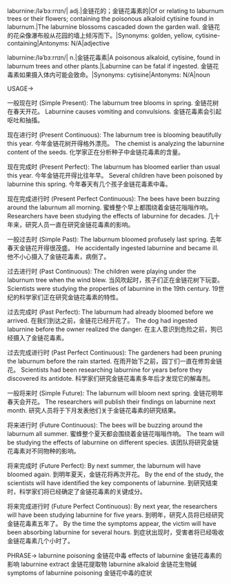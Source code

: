 laburnine:/ləˈbɜːrnɪn/| adj.|金链花的；金链花毒素的|Of or relating to laburnum trees or their flowers; containing the poisonous alkaloid cytisine found in laburnum.|The laburnine blossoms cascaded down the garden wall. 金链花的花朵像瀑布般从花园的墙上倾泻而下。|Synonyms: golden, yellow, cytisine-containing|Antonyms: N/A|adjective

laburnine:/ləˈbɜːrnɪn/| n.|金链花毒素|A poisonous alkaloid, cytisine, found in laburnum trees and other plants.|Laburnine can be fatal if ingested. 金链花毒素如果摄入体内可能会致命。|Synonyms: cytisine|Antonyms: N/A|noun


USAGE->

一般现在时 (Simple Present):
The laburnum tree blooms in spring. 金链花树在春天开花。
Laburnine causes vomiting and convulsions. 金链花毒素会引起呕吐和抽搐。

现在进行时 (Present Continuous):
The laburnum tree is blooming beautifully this year. 今年金链花树开得格外漂亮。
The chemist is analyzing the laburnine content of the seeds.  化学家正在分析种子中金链花毒素的含量。

现在完成时 (Present Perfect):
The laburnum has bloomed earlier than usual this year. 今年金链花开得比往年早。
Several children have been poisoned by laburnine this spring. 今年春天有几个孩子金链花毒素中毒。

现在完成进行时 (Present Perfect Continuous):
The bees have been buzzing around the laburnum all morning. 蜜蜂整个早上都围绕着金链花嗡嗡作响。
Researchers have been studying the effects of laburnine for decades.  几十年来，研究人员一直在研究金链花毒素的影响。

一般过去时 (Simple Past):
The laburnum bloomed profusely last spring. 去年春天金链花开得很茂盛。
He accidentally ingested laburnine and became ill. 他不小心摄入了金链花毒素，病倒了。

过去进行时 (Past Continuous):
The children were playing under the laburnum tree when the wind blew.  当风吹起时，孩子们正在金链花树下玩耍。
Scientists were studying the properties of laburnine in the 19th century.  19世纪的科学家们正在研究金链花毒素的特性。

过去完成时 (Past Perfect):
The laburnum had already bloomed before we arrived. 在我们到达之前，金链花已经开花了。
The dog had ingested laburnine before the owner realized the danger.  在主人意识到危险之前，狗已经摄入了金链花毒素。


过去完成进行时 (Past Perfect Continuous):
The gardeners had been pruning the laburnum before the rain started.  在雨开始下之前，园丁们一直在修剪金链花。
Scientists had been researching laburnine for years before they discovered its antidote.  科学家们研究金链花毒素多年后才发现它的解毒剂。

一般将来时 (Simple Future):
The laburnum will bloom next spring. 金链花明年春天会开花。
The researchers will publish their findings on laburnine next month. 研究人员将于下月发表他们关于金链花毒素的研究结果。

将来进行时 (Future Continuous):
The bees will be buzzing around the laburnum all summer. 蜜蜂整个夏天都会围绕着金链花嗡嗡作响。
The team will be studying the effects of laburnine on different species.  该团队将研究金链花毒素对不同物种的影响。


将来完成时 (Future Perfect):
By next summer, the laburnum will have bloomed again. 到明年夏天，金链花将再次开花。
By the end of the study, the scientists will have identified the key components of laburnine.  到研究结束时，科学家们将已经确定了金链花毒素的关键成分。


将来完成进行时 (Future Perfect Continuous):
By next year, the researchers will have been studying laburnine for five years.  到明年，研究人员将已经研究金链花毒素五年了。
By the time the symptoms appear, the victim will have been absorbing laburnine for several hours.  到症状出现时，受害者将已经吸收金链花毒素几个小时了。


PHRASE->
laburnine poisoning 金链花中毒
effects of laburnine 金链花毒素的影响
laburnine extract 金链花提取物
laburnine alkaloid 金链花生物碱
symptoms of laburnine poisoning 金链花中毒的症状
